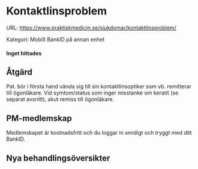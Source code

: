 # Kontaktlinsproblem

URL: https://www.praktiskmedicin.se/sjukdomar/kontaktlinsproblem/



Kategori: Mobilt BankID på annan enhet

#### Inget hittades

## Åtgärd

Pat. bör i första hand vända sig till sin kontaktlinsoptiker som vb. remitterar till ögonläkare. Vid symtom/status som inger misstanke om keratit (se separat avsnitt), akut remiss till ögonläkare.

## PM-medlemskap

Medlemskapet är kostnadsfritt och du loggar in smidigt och tryggt med ditt BankID.

## Nya behandlingsöversikter

